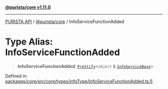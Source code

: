 [**@purista/core v1.11.0**](../README.md)

***

[PURISTA API](../../../packages.md) / [@purista/core](../README.md) / InfoServiceFunctionAdded

# Type Alias: InfoServiceFunctionAdded

> **InfoServiceFunctionAdded**: [`Prettify`](Prettify.md)\<`object` & [`InfoServiceBase`](InfoServiceBase.md)\>

Defined in: [packages/core/src/core/types/infoType/InfoServiceFunctionAdded.ts:5](https://github.com/puristajs/purista/blob/master/packages/core/src/core/types/infoType/InfoServiceFunctionAdded.ts#L5)
